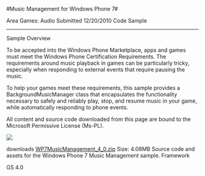 #Music Management for Windows Phone 7#

Area
Games: Audio
Submitted
12/20/2010
Code Sample

---

Sample Overview

To be accepted into the Windows Phone Marketplace, apps and games must meet the Windows Phone Certification Requirements. The requirements around music playback in games can be particularly tricky, especially when responding to external events that require pausing the music.

To help your games meet these requirements, this sample provides a BackgroundMusicManager class that encapsulates the functionality necessary to safely and reliably play, stop, and resume music in your game, while automatically responding to phone events.

All content and source code downloaded from this page are bound to the Microsoft Permissive License (Ms-PL).

![](https://github.com/DDReaper/XNAGameStudio/blob/master/Images/musicmanagement1.png) 

 
downloads
[WP7MusicManagement_4_0.zip](https://github.com/DDReaper/XNAGameStudio/blob/master/Samples/WP7MusicManagement_4_0.zip?raw=true)
Size: 4.08MB
Source code and assets for the Windows Phone 7 Music Management sample.
Framework

GS 4.0